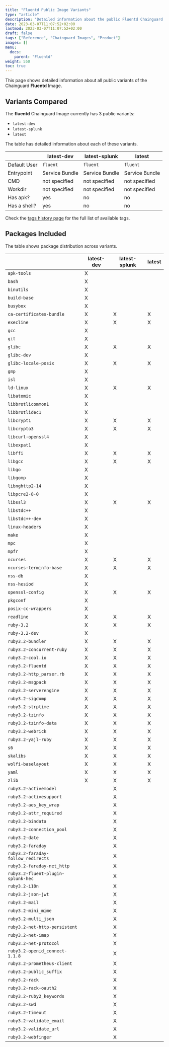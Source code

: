 ```yaml
---
title: "Fluentd Public Image Variants"
type: "article"
description: "Detailed information about the public Fluentd Chainguard Image variants"
date: 2023-03-07T11:07:52+02:00
lastmod: 2023-03-07T11:07:52+02:00
draft: false
tags: ["Reference", "Chainguard Images", "Product"]
images: []
menu:
  docs:
    parent: "Fluentd"
weight: 550
toc: true
---
```


This page shows detailed information about all public variants of the Chainguard **Fluentd** Image.

## Variants Compared
The **fluentd** Chainguard Image currently has 3 public variants: 

- `latest-dev`
- `latest-splunk`
- `latest`

The table has detailed information about each of these variants.

|              | latest-dev     | latest-splunk  | latest         |
|--------------|----------------|----------------|----------------|
| Default User | `fluent`       | `fluent`       | `fluent`       |
| Entrypoint   | Service Bundle | Service Bundle | Service Bundle |
| CMD          | not specified  | not specified  | not specified  |
| Workdir      | not specified  | not specified  | not specified  |
| Has apk?     | yes            | no             | no             |
| Has a shell? | yes            | no             | no             |

Check the [tags history page](/chainguard/chainguard-images/reference/fluentd/tags_history/) for the full list of available tags.

## Packages Included
The table shows package distribution across variants.

|                                    | latest-dev | latest-splunk | latest |
|------------------------------------|------------|---------------|--------|
| `apk-tools`                        | X          |               |        |
| `bash`                             | X          |               |        |
| `binutils`                         | X          |               |        |
| `build-base`                       | X          |               |        |
| `busybox`                          | X          |               |        |
| `ca-certificates-bundle`           | X          | X             | X      |
| `execline`                         | X          | X             | X      |
| `gcc`                              | X          |               |        |
| `git`                              | X          |               |        |
| `glibc`                            | X          | X             | X      |
| `glibc-dev`                        | X          |               |        |
| `glibc-locale-posix`               | X          | X             | X      |
| `gmp`                              | X          |               |        |
| `isl`                              | X          |               |        |
| `ld-linux`                         | X          | X             | X      |
| `libatomic`                        | X          |               |        |
| `libbrotlicommon1`                 | X          |               |        |
| `libbrotlidec1`                    | X          |               |        |
| `libcrypt1`                        | X          | X             | X      |
| `libcrypto3`                       | X          | X             | X      |
| `libcurl-openssl4`                 | X          |               |        |
| `libexpat1`                        | X          |               |        |
| `libffi`                           | X          | X             | X      |
| `libgcc`                           | X          | X             | X      |
| `libgo`                            | X          |               |        |
| `libgomp`                          | X          |               |        |
| `libnghttp2-14`                    | X          |               |        |
| `libpcre2-8-0`                     | X          |               |        |
| `libssl3`                          | X          | X             | X      |
| `libstdc++`                        | X          |               |        |
| `libstdc++-dev`                    | X          |               |        |
| `linux-headers`                    | X          |               |        |
| `make`                             | X          |               |        |
| `mpc`                              | X          |               |        |
| `mpfr`                             | X          |               |        |
| `ncurses`                          | X          | X             | X      |
| `ncurses-terminfo-base`            | X          | X             | X      |
| `nss-db`                           | X          |               |        |
| `nss-hesiod`                       | X          |               |        |
| `openssl-config`                   | X          | X             | X      |
| `pkgconf`                          | X          |               |        |
| `posix-cc-wrappers`                | X          |               |        |
| `readline`                         | X          | X             | X      |
| `ruby-3.2`                         | X          | X             | X      |
| `ruby-3.2-dev`                     | X          |               |        |
| `ruby3.2-bundler`                  | X          | X             | X      |
| `ruby3.2-concurrent-ruby`          | X          | X             | X      |
| `ruby3.2-cool.io`                  | X          | X             | X      |
| `ruby3.2-fluentd`                  | X          | X             | X      |
| `ruby3.2-http_parser.rb`           | X          | X             | X      |
| `ruby3.2-msgpack`                  | X          | X             | X      |
| `ruby3.2-serverengine`             | X          | X             | X      |
| `ruby3.2-sigdump`                  | X          | X             | X      |
| `ruby3.2-strptime`                 | X          | X             | X      |
| `ruby3.2-tzinfo`                   | X          | X             | X      |
| `ruby3.2-tzinfo-data`              | X          | X             | X      |
| `ruby3.2-webrick`                  | X          | X             | X      |
| `ruby3.2-yajl-ruby`                | X          | X             | X      |
| `s6`                               | X          | X             | X      |
| `skalibs`                          | X          | X             | X      |
| `wolfi-baselayout`                 | X          | X             | X      |
| `yaml`                             | X          | X             | X      |
| `zlib`                             | X          | X             | X      |
| `ruby3.2-activemodel`              |            | X             |        |
| `ruby3.2-activesupport`            |            | X             |        |
| `ruby3.2-aes_key_wrap`             |            | X             |        |
| `ruby3.2-attr_required`            |            | X             |        |
| `ruby3.2-bindata`                  |            | X             |        |
| `ruby3.2-connection_pool`          |            | X             |        |
| `ruby3.2-date`                     |            | X             |        |
| `ruby3.2-faraday`                  |            | X             |        |
| `ruby3.2-faraday-follow_redirects` |            | X             |        |
| `ruby3.2-faraday-net_http`         |            | X             |        |
| `ruby3.2-fluent-plugin-splunk-hec` |            | X             |        |
| `ruby3.2-i18n`                     |            | X             |        |
| `ruby3.2-json-jwt`                 |            | X             |        |
| `ruby3.2-mail`                     |            | X             |        |
| `ruby3.2-mini_mime`                |            | X             |        |
| `ruby3.2-multi_json`               |            | X             |        |
| `ruby3.2-net-http-persistent`      |            | X             |        |
| `ruby3.2-net-imap`                 |            | X             |        |
| `ruby3.2-net-protocol`             |            | X             |        |
| `ruby3.2-openid_connect-1.1.8`     |            | X             |        |
| `ruby3.2-prometheus-client`        |            | X             |        |
| `ruby3.2-public_suffix`            |            | X             |        |
| `ruby3.2-rack`                     |            | X             |        |
| `ruby3.2-rack-oauth2`              |            | X             |        |
| `ruby3.2-ruby2_keywords`           |            | X             |        |
| `ruby3.2-swd`                      |            | X             |        |
| `ruby3.2-timeout`                  |            | X             |        |
| `ruby3.2-validate_email`           |            | X             |        |
| `ruby3.2-validate_url`             |            | X             |        |
| `ruby3.2-webfinger`                |            | X             |        |
